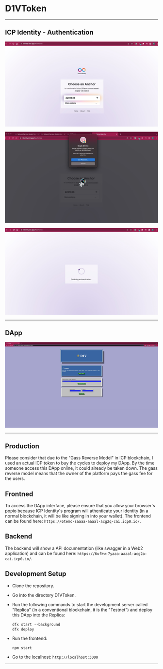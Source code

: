 # D1VToken

---

## ICP Identity - Authentication

![Step1](../Assets/D1VToken/Auth-Step1.jpg)

![Step2](../Assets/D1VToken/Auth-Step2.jpg)

![Step3](../Assets/D1VToken/Auth-Step3.jpg)

---

## DApp

![DApp](../Assets/D1VToken/D1VToken.jpg)

---

## Production

Please consider that due to the "Gass Reverse Model" in ICP blockchain, I used an actual ICP token to buy the cycles to deploy my DApp. By the time someone access this DApp online, it could already be taken down. The gass reverse model means that the owner of the platform pays the gass fee for the users.

## Frontned

To access the DApp interface, please ensure that you allow your browser's popio because ICP Identity's program will athenticate your identity (in a normal blockchain, it will be like signing in into your wallet). The frontend can be found here: `https://6temc-saaaa-aaaal-acg2q-cai.icp0.io/`.

## Backend

The backend will show a API documentation (like swagger in a Web2 application) and can be found here: `https://6ufkw-7yaaa-aaaal-acg2a-cai.icp0.io/`.

## Development Setup

* Clone the repository.
* Go into the directory D1VToken.
* Run the following commands to start the development server called "Replica" (in a conventional blockchain, it is the "Testnet") and deploy this DApp into the Replica:

  ```shell
  dfx start --background
  dfx deploy
  ```

* Run the frontend:

  ```shell
  npm start
  ```

* Go to the localhost: `http://localhost:3000`

---


